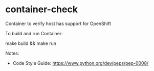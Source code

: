 # container-check
Container to verify host has support for OpenShift


To build and run Container:

make build && make run


Notes:

 - Code Style Guide: https://www.python.org/dev/peps/pep-0008/
 
